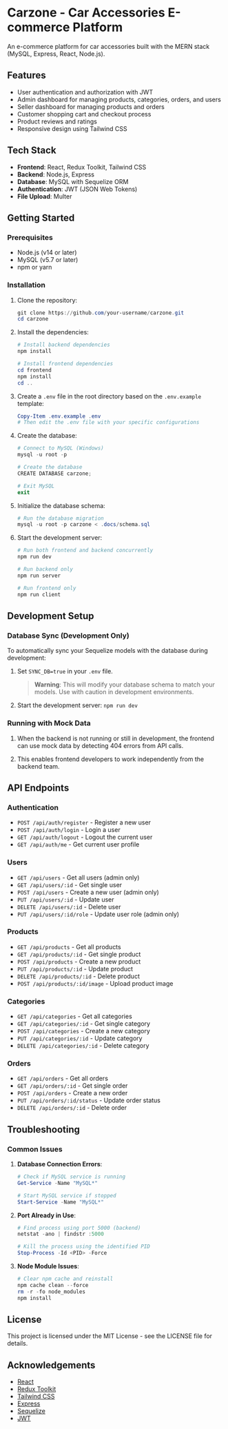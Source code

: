 # Carzone - Car Accessories E-commerce Platform

An e-commerce platform for car accessories built with the MERN stack (MySQL, Express, React, Node.js).

## Features

- User authentication and authorization with JWT
- Admin dashboard for managing products, categories, orders, and users
- Seller dashboard for managing products and orders
- Customer shopping cart and checkout process
- Product reviews and ratings
- Responsive design using Tailwind CSS

## Tech Stack

- **Frontend**: React, Redux Toolkit, Tailwind CSS
- **Backend**: Node.js, Express
- **Database**: MySQL with Sequelize ORM
- **Authentication**: JWT (JSON Web Tokens)
- **File Upload**: Multer

## Getting Started

### Prerequisites

- Node.js (v14 or later)
- MySQL (v5.7 or later)
- npm or yarn

### Installation

1. Clone the repository:
   ```powershell
   git clone https://github.com/your-username/carzone.git
   cd carzone
   ```

2. Install the dependencies:
   ```powershell
   # Install backend dependencies
   npm install
   
   # Install frontend dependencies
   cd frontend
   npm install
   cd ..
   ```

3. Create a `.env` file in the root directory based on the `.env.example` template:
   ```powershell
   Copy-Item .env.example .env
   # Then edit the .env file with your specific configurations
   ```

4. Create the database:
   ```powershell
   # Connect to MySQL (Windows)
   mysql -u root -p
   
   # Create the database
   CREATE DATABASE carzone;
   
   # Exit MySQL
   exit
   ```

5. Initialize the database schema:
   ```powershell
   # Run the database migration
   mysql -u root -p carzone < .docs/schema.sql
   ```

6. Start the development server:
   ```powershell
   # Run both frontend and backend concurrently
   npm run dev
   
   # Run backend only
   npm run server
   
   # Run frontend only
   npm run client
   ```

## Development Setup

### Database Sync (Development Only)

To automatically sync your Sequelize models with the database during development:

1. Set `SYNC_DB=true` in your `.env` file.

   > **Warning**: This will modify your database schema to match your models. Use with caution in development environments.

2. Start the development server: `npm run dev`

### Running with Mock Data

1. When the backend is not running or still in development, the frontend can use mock data by detecting 404 errors from API calls.

2. This enables frontend developers to work independently from the backend team.

## API Endpoints

### Authentication
- `POST /api/auth/register` - Register a new user
- `POST /api/auth/login` - Login a user
- `GET /api/auth/logout` - Logout the current user
- `GET /api/auth/me` - Get current user profile

### Users
- `GET /api/users` - Get all users (admin only)
- `GET /api/users/:id` - Get single user
- `POST /api/users` - Create a new user (admin only)
- `PUT /api/users/:id` - Update user
- `DELETE /api/users/:id` - Delete user
- `PUT /api/users/:id/role` - Update user role (admin only)

### Products
- `GET /api/products` - Get all products
- `GET /api/products/:id` - Get single product
- `POST /api/products` - Create a new product
- `PUT /api/products/:id` - Update product
- `DELETE /api/products/:id` - Delete product
- `POST /api/products/:id/image` - Upload product image

### Categories
- `GET /api/categories` - Get all categories
- `GET /api/categories/:id` - Get single category
- `POST /api/categories` - Create a new category
- `PUT /api/categories/:id` - Update category
- `DELETE /api/categories/:id` - Delete category

### Orders
- `GET /api/orders` - Get all orders
- `GET /api/orders/:id` - Get single order
- `POST /api/orders` - Create a new order
- `PUT /api/orders/:id/status` - Update order status
- `DELETE /api/orders/:id` - Delete order

## Troubleshooting

### Common Issues

1. **Database Connection Errors**:
   ```powershell
   # Check if MySQL service is running
   Get-Service -Name "MySQL*"
   
   # Start MySQL service if stopped
   Start-Service -Name "MySQL*"
   ```

2. **Port Already in Use**:
   ```powershell
   # Find process using port 5000 (backend)
   netstat -ano | findstr :5000
   
   # Kill the process using the identified PID
   Stop-Process -Id <PID> -Force
   ```

3. **Node Module Issues**:
   ```powershell
   # Clear npm cache and reinstall
   npm cache clean --force
   rm -r -fo node_modules
   npm install
   ```

## License

This project is licensed under the MIT License - see the LICENSE file for details.

## Acknowledgements

- [React](https://reactjs.org/)
- [Redux Toolkit](https://redux-toolkit.js.org/)
- [Tailwind CSS](https://tailwindcss.com/)
- [Express](https://expressjs.com/)
- [Sequelize](https://sequelize.org/)
- [JWT](https://jwt.io/) 